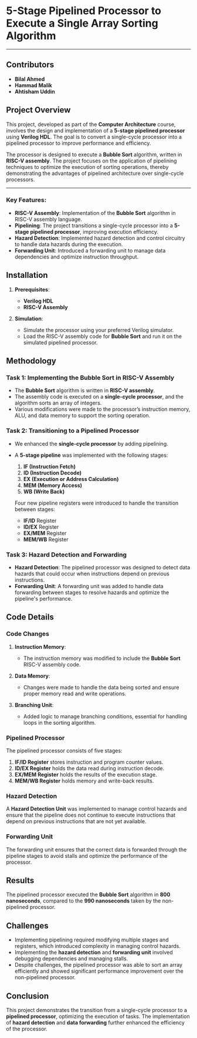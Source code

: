 
# 5-Stage Pipelined Processor to Execute a Single Array Sorting Algorithm

---
## Contributors
- **Bilal Ahmed**
- **Hammad Malik**
- **Ahtisham Uddin**

## Project Overview

This project, developed as part of the **Computer Architecture** course, involves the design and implementation of a **5-stage pipelined processor** using **Verilog HDL**. The goal is to convert a single-cycle processor into a pipelined processor to improve performance and efficiency. 

The processor is designed to execute a **Bubble Sort** algorithm, written in **RISC-V assembly**. The project focuses on the application of pipelining techniques to optimize the execution of sorting operations, thereby demonstrating the advantages of pipelined architecture over single-cycle processors.

---
### Key Features:
- **RISC-V Assembly**: Implementation of the **Bubble Sort** algorithm in RISC-V assembly language.
- **Pipelining**: The project transitions a single-cycle processor into a **5-stage pipelined processor**, improving execution efficiency.
- **Hazard Detection**: Implemented hazard detection and control circuitry to handle data hazards during the execution.
- **Forwarding Unit**: Introduced a forwarding unit to manage data dependencies and optimize instruction throughput.

## Installation

1. **Prerequisites**:
   - **Verilog HDL** 
   - **RISC-V Assembly** 


2. **Simulation**:
   - Simulate the processor using your preferred Verilog simulator.
   - Load the RISC-V assembly code for **Bubble Sort** and run it on the simulated pipelined processor.

## Methodology

### Task 1: Implementing the Bubble Sort in RISC-V Assembly

- The **Bubble Sort** algorithm is written in **RISC-V assembly**.
- The assembly code is executed on a **single-cycle processor**, and the algorithm sorts an array of integers.
- Various modifications were made to the processor’s instruction memory, ALU, and data memory to support the sorting operation.

### Task 2: Transitioning to a Pipelined Processor

- We enhanced the **single-cycle processor** by adding pipelining.
- A **5-stage pipeline** was implemented with the following stages:
  1. **IF (Instruction Fetch)**
  2. **ID (Instruction Decode)**
  3. **EX (Execution or Address Calculation)**
  4. **MEM (Memory Access)**
  5. **WB (Write Back)**
  
  Four new pipeline registers were introduced to handle the transition between stages:
  - **IF/ID** Register
  - **ID/EX** Register
  - **EX/MEM** Register
  - **MEM/WB** Register

### Task 3: Hazard Detection and Forwarding

- **Hazard Detection**: The pipelined processor was designed to detect data hazards that could occur when instructions depend on previous instructions.
- **Forwarding Unit**: A forwarding unit was added to handle data forwarding between stages to resolve hazards and optimize the pipeline's performance.

## Code Details

### Code Changes

1. **Instruction Memory**:
   - The instruction memory was modified to include the **Bubble Sort** RISC-V assembly code.
   
2. **Data Memory**:
   - Changes were made to handle the data being sorted and ensure proper memory read and write operations.

3. **Branching Unit**:
   - Added logic to manage branching conditions, essential for handling loops in the sorting algorithm.

### Pipelined Processor

The pipelined processor consists of five stages:
1. **IF/ID Register** stores instruction and program counter values.
2. **ID/EX Register** holds the data read during instruction decode.
3. **EX/MEM Register** holds the results of the execution stage.
4. **MEM/WB Register** holds memory and write-back results.

### Hazard Detection

A **Hazard Detection Unit** was implemented to manage control hazards and ensure that the pipeline does not continue to execute instructions that depend on previous instructions that are not yet available.

### Forwarding Unit

The forwarding unit ensures that the correct data is forwarded through the pipeline stages to avoid stalls and optimize the performance of the processor.

## Results

The pipelined processor executed the **Bubble Sort** algorithm in **800 nanoseconds**, compared to the **990 nanoseconds** taken by the non-pipelined processor.

## Challenges

- Implementing pipelining required modifying multiple stages and registers, which introduced complexity in managing control hazards.
- Implementing the **hazard detection** and **forwarding unit** involved debugging dependencies and managing stalls.
- Despite challenges, the pipelined processor was able to sort an array efficiently and showed significant performance improvement over the non-pipelined processor.

## Conclusion

This project demonstrates the transition from a single-cycle processor to a **pipelined processor**, optimizing the execution of tasks. The implementation of **hazard detection** and **data forwarding** further enhanced the efficiency of the processor.

